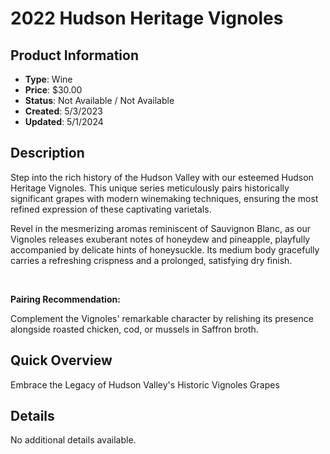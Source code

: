 # 2022 Hudson Heritage Vignoles

## Product Information
- **Type**: Wine
- **Price**: $30.00
- **Status**: Not Available / Not Available
- **Created**: 5/3/2023
- **Updated**: 5/1/2024

## Description
<p><span style="font-weight: 400;">Step into the rich history of the Hudson Valley with our esteemed Hudson Heritage Vignoles. This unique series meticulously pairs historically significant grapes with modern winemaking techniques, ensuring the most refined expression of these captivating varietals.</span></p>
<p><span style="font-weight: 400;">Revel in the mesmerizing aromas reminiscent of Sauvignon Blanc, as our Vignoles releases exuberant notes of honeydew and pineapple, playfully accompanied by delicate hints of honeysuckle. Its medium body gracefully carries a refreshing crispness and a prolonged, satisfying dry finish.</span></p>
<p>&nbsp;</p>
<p><strong>Pairing Recommendation:</strong></p>
<p><span style="font-weight: 400;">Complement the Vignoles' remarkable character by relishing its presence alongside roasted chicken, cod, or mussels in Saffron broth.</span></p>

## Quick Overview
Embrace the Legacy of Hudson Valley's Historic Vignoles Grapes

## Details
No additional details available.
